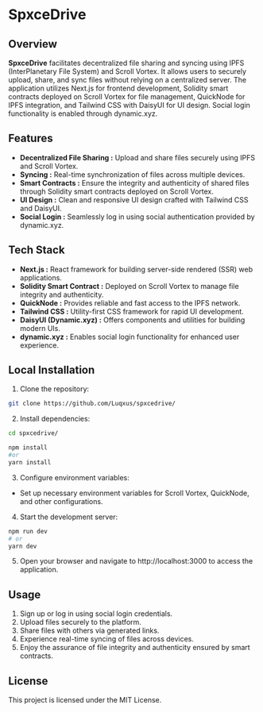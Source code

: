 
# SpxceDrive

## Overview
**SpxceDrive** facilitates decentralized file sharing and syncing using IPFS (InterPlanetary File System) and Scroll Vortex. It allows users to securely upload, share, and sync files without relying on a centralized server. The application utilizes Next.js for frontend development, Solidity smart contracts deployed on Scroll Vortex for file management, QuickNode for IPFS integration, and Tailwind CSS with DaisyUI for UI design. Social login functionality is enabled through dynamic.xyz.


## Features

- **Decentralized File Sharing :** Upload and share files securely using IPFS and Scroll Vortex.
- **Syncing :** Real-time synchronization of files across multiple devices.
- **Smart Contracts :** Ensure the integrity and authenticity of shared files through Solidity smart contracts deployed on Scroll Vortex.
- **UI Design :** Clean and responsive UI design crafted with Tailwind CSS and DaisyUI.
- **Social Login :** Seamlessly log in using social authentication provided by dynamic.xyz.


## Tech Stack

- **Next.js :** React framework for building server-side rendered (SSR) web applications.
- **Solidity Smart Contract :** Deployed on Scroll Vortex to manage file integrity and authenticity.
- **QuickNode :** Provides reliable and fast access to the IPFS network.
- **Tailwind CSS :** Utility-first CSS framework for rapid UI development.
- **DaisyUI (Dynamic.xyz) :** Offers components and utilities for building modern UIs.
- **dynamic.xyz :** Enables social login functionality for enhanced user experience.
 


## Local Installation

1. Clone the repository:

```bash
git clone https://github.com/Luqxus/spxcedrive/
```

2. Install dependencies:

 ```bash
cd spxcedrive/

npm install
#or
yarn install
```

3. Configure environment variables:
 - Set up necessary environment variables for Scroll Vortex, QuickNode, and other configurations.

4. Start the development server:

```bash
npm run dev
# or
yarn dev
```

5. Open your browser and navigate to http://localhost:3000 to access the application.



## Usage
1. Sign up or log in using social login credentials.
2. Upload files securely to the platform.
3. Share files with others via generated links.
4. Experience real-time syncing of files across devices.
5. Enjoy the assurance of file integrity and authenticity ensured by smart contracts.


## License
This project is licensed under the MIT License.
